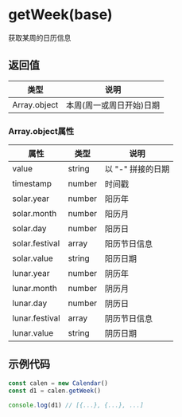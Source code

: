# getWeek(base)
获取某周的日历信息


## 返回值
类型   |  说明
---   | ---
Array.object | 本周(周一或周日开始)日期

### Array.object属性
属性 | 类型   |  说明
--- | ---   | ---
value | string | 以 "-" 拼接的日期
timestamp| number | 时间戳
solar.year | number | 阳历年
solar.month| number | 阳历月
solar.day  | number | 阳历日
solar.festival | array | 阳历节日信息
solar.value | string | 阳历日期
lunar.year | number | 阴历年
lunar.month| number | 阴历月
lunar.day  | number | 阴历日
lunar.festival | array | 阴历节日信息
lunar.value | string | 阴历日期

## 示例代码
```javascript
const calen = new Calendar()
const d1 = calen.getWeek()

console.log(d1) // [{...}, {...}, ...]
```